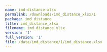```yaml
---
name: imd-distance-xlsx
permalink: /downloads/imd_distance_xlsx/1
package: imd_distance
title: imd_distance_xlsx
filename: imd_distance.xlsx
version: '1'
full_version: '1'
file: /data/imd_distance/1/imd_distance.xlsx
---
```

